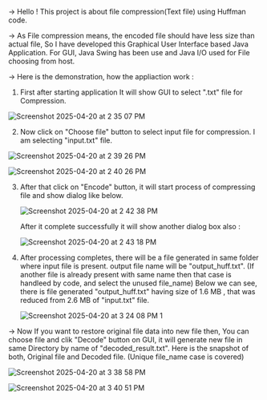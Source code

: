 -> Hello ! This project is about file compression(Text file) using Huffman code. 

-> As File compression means, the encoded file should have less size than actual file, So I have developed this Graphical User Interface based Java Application.
For GUI, Java Swing has been use and Java I/O used for File choosing from host.



-> Here is the demonstration, how the appliaction work :

1) First after starting application It will show GUI to select ".txt" file for Compression.

  ![Screenshot 2025-04-20 at 2 35 07 PM](https://github.com/user-attachments/assets/e571c5ab-6f2b-4519-b174-6deadcf0d433)


2) Now click on "Choose file" button to select input file for compression. I am selecting "input.txt" file.

  ![Screenshot 2025-04-20 at 2 39 26 PM](https://github.com/user-attachments/assets/a282ddbd-4c06-4959-95da-232c031216bc)

  ![Screenshot 2025-04-20 at 2 40 26 PM](https://github.com/user-attachments/assets/f38217d9-1c2b-4fbf-9a0d-7199abe41ad2)


3) After that click on "Encode" button, it will start process of compressing file and show dialog like below. 

   ![Screenshot 2025-04-20 at 2 42 38 PM](https://github.com/user-attachments/assets/7287f14e-3cb4-44fc-8863-7dcf73a4bc39)

   
   After it complete successfully it will show another dialog box also :
   
   ![Screenshot 2025-04-20 at 2 43 18 PM](https://github.com/user-attachments/assets/b204861c-8443-4195-b9d6-eb2ed4d13382)


4) After processing completes, there will be a file generated in same folder where input file is present. output file name will be "output_huff.txt".
    (If another file is already present with same name then that case is handleed by code, and select the unused file_name)
   Below we can see, there is file generated "output_huff.txt" having size of 1.6 MB , that was reduced from 2.6 MB of "input.txt" file.

    ![Screenshot 2025-04-20 at 3 24 08 PM 1](https://github.com/user-attachments/assets/8154dba8-de8d-4ab1-a4be-2c5b57df71fe)








-> Now If you want to restore original file data into new file then, You can choose file and clik "Decode" button on GUI, it will generate new file in same Directory by name of "decoded_result.txt".
Here is the snapshot of both, Original file and Decoded file. (Unique file_name case is covered)

![Screenshot 2025-04-20 at 3 38 58 PM](https://github.com/user-attachments/assets/2248e45d-3266-4d9b-bfa0-18fb521b877a)

![Screenshot 2025-04-20 at 3 40 51 PM](https://github.com/user-attachments/assets/f0898d17-5280-4129-9a74-fff03690fd3d)

